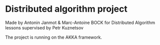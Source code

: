# Distributed algorithm project
Made by Antonin Janmot & Marc-Antoine BOCK for Distributed Algorithm lessons supervised by Petr Kuznetsov

The project is running on the AKKA framework.

